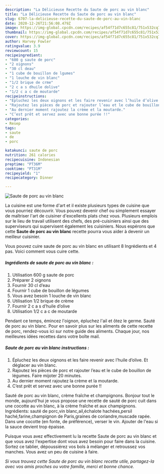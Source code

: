 ```yaml
---
description: "La Délicieuse Recette du Saute de porc au vin blanc"
title: "La Délicieuse Recette du Saute de porc au vin blanc"
slug: 6707-la-delicieuse-recette-du-saute-de-porc-au-vin-blanc
date: 2020-12-26T21:56:08.479Z
image: https://img-global.cpcdn.com/recipes/af54f71d7c655c81/751x532cq70/saute-de-porc-au-vin-blanc-photo-principale-de-la-recette.jpg
thumbnail: https://img-global.cpcdn.com/recipes/af54f71d7c655c81/751x532cq70/saute-de-porc-au-vin-blanc-photo-principale-de-la-recette.jpg
cover: https://img-global.cpcdn.com/recipes/af54f71d7c655c81/751x532cq70/saute-de-porc-au-vin-blanc-photo-principale-de-la-recette.jpg
author: Harvey Fowler
ratingvalue: 3.9
reviewcount: 15
recipeingredient:
- "600 g saute de porc"
- "2 oignons"
- "30 cl deau"
- "1 cube de bouillon de lgumes"
- "1 louche de vin blanc"
- "1/2 brique de crme"
- "2 c a s dhuile dolive"
- "1/2 c a c de moutarde"
recipeinstructions:
- "Épluchez les deux oignons et les faire revenir avec l’huile d’olive. Et déglacer au vin blanc."
- "Rajoutez les pièces de porc et rajouter l’eau et le cube de bouillon de légumes. Faire mijoter 20 minutes."
- "Au dernier moment rajoutez la crème et la moutarde."
- "C’est prêt et servez avec une bonne purée !!"
categories:
- Resep
tags:
- saute
- de
- porc

katakunci: saute de porc 
nutrition: 261 calories
recipecuisine: Indonesian
preptime: "PT36M"
cooktime: "PT31M"
recipeyield: "1"
recipecategory: Dinner

---
```



![Saute de porc au vin blanc](https://img-global.cpcdn.com/recipes/af54f71d7c655c81/751x532cq70/saute-de-porc-au-vin-blanc-photo-principale-de-la-recette.jpg)

La cuisine est une forme d'art et il existe plusieurs types de cuisine que vous pourriez découvrir. Vous pouvez devenir chef ou simplement essayer de maîtriser l'art de cuisiner d'excellents plats chez vous. Plusieurs emplois sur le lieu de travail utilisent des chefs, des pré-cuisiniers ainsi que des superviseurs qui supervisent également les cuisiniers. Nous espérons que cette <strong> Saute de porc au vin blanc </strong> recette pourra vous aider à devenir un meilleur cuisinier.

<!--inarticleads1-->

Vous pouvez cuire saute de porc au vin blanc en utilisant 8 Ingrédients et 4 pas. Voici comment vous cuire cette.

##### Ingrédients de saute de porc au vin blanc :

1. Utilisation 600 g saute de porc
1. Préparer 2 oignons
1. Fournir 30 cl d’eau
1. Fournir 1 cube de bouillon de légumes
1. Vous avez besoin 1 louche de vin blanc
1. Utilisation 1/2 brique de crème
1. Fournir 2 c a s d’huile d’olive
1. Utilisation 1/2 c a c de moutarde


Pendant ce temps, émincez l&#39;oignon, épluchez l&#39;ail et ôtez le germe. Sauté de porc au vin blanc. Pour en savoir plus sur les aliments de cette recette de porc, rendez-vous ici sur notre guide des aliments. Chaque jour, nos meilleures idées recettes dans votre boîte mail. 

<!--inarticleads2-->

##### Saute de porc au vin blanc instructions :

1. Épluchez les deux oignons et les faire revenir avec l’huile d’olive. Et déglacer au vin blanc.
1. Rajoutez les pièces de porc et rajouter l’eau et le cube de bouillon de légumes. Faire mijoter 20 minutes.
1. Au dernier moment rajoutez la crème et la moutarde.
1. C’est prêt et servez avec une bonne purée !!


Sauté de porc au vin blanc, crème fraîche et champignons. Bonjour tout le monde, aujourd&#39;hui je vous propose une recette de sauté de porc cuit dans une cocotte au vin blanc, à la crème fraîche et aux champignons. Ingrédients: sauté de porc,vin blanc,ail,échalote hachées,persil haché,farine,champignon de Paris,graines de coriandre,muscade rapée. Dans une cocotte (en fonte, de préférence), verser le vin. Ajouter de l&#39;eau si la sauce devient trop épaisse. 

<!--inarticleads1-->

<p>
Puisque vous avez effectivement lu la recette Saute de porc au vin blanc et que vous avez l'expertise dont vous avez besoin pour faire dans la cuisine. Sortez ce tablier, dépoussiérez vos bols à mélanger et retroussez vos manches. Vous avez un peu de cuisine à faire.
</p>

<p>
<i>Si vous trouvez cette Saute de porc au vin blanc recette utile, partagez-la avec vos amis proches ou votre famille, merci et bonne chance.</i>
</p>
